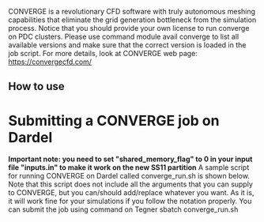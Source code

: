 CONVERGE is a revolutionary CFD software with truly autonomous meshing capabilities that eliminate the grid generation bottleneck from the simulation process. Notice that you should provide your own license to run converge on PDC clusters.
Please use command
module avail converge
to list all available versions and make sure that the correct version is loaded in the job script.
For more details, look at CONVERGE web page:
https://convergecfd.com/


## How to use


# Submitting a CONVERGE job on Dardel
**Important note: you need to set "shared_memory_flag" to 0 in your input file "inputs.in" to make it work on the new SS11 partition**
A sample script for running CONVERGE on Dardel called converge_run.sh is shown below.
Note that this script does not include all the arguments that you can supply to CONVERGE, but you can/should add/replace whatever you want. As it is, it will work fine for your simulations if you follow the notation properly. You can submit the job using command on Tegner
sbatch converge_run.sh

